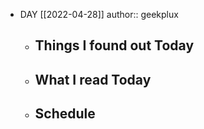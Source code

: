 - DAY [[2022-04-28]]
  author:: geekplux
	- ## Things I found out Today
	- ## What I read Today
	- ## Schedule